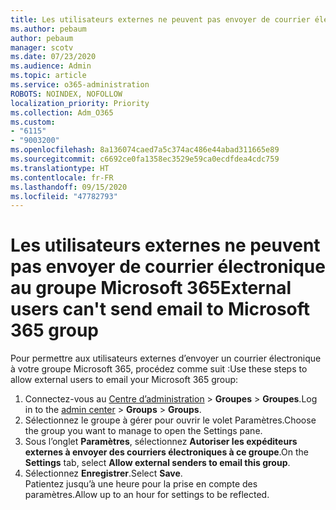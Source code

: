 ```yaml
---
title: Les utilisateurs externes ne peuvent pas envoyer de courrier électronique au groupe Microsoft 365
ms.author: pebaum
author: pebaum
manager: scotv
ms.date: 07/23/2020
ms.audience: Admin
ms.topic: article
ms.service: o365-administration
ROBOTS: NOINDEX, NOFOLLOW
localization_priority: Priority
ms.collection: Adm_O365
ms.custom:
- "6115"
- "9003200"
ms.openlocfilehash: 8a136074caed7a5c374ac486e44abad311665e89
ms.sourcegitcommit: c6692ce0fa1358ec3529e59ca0ecdfdea4cdc759
ms.translationtype: HT
ms.contentlocale: fr-FR
ms.lasthandoff: 09/15/2020
ms.locfileid: "47782793"
---
```

# <a name="external-users-cant-send-email-to-microsoft-365-group"></a><span data-ttu-id="45646-102">Les utilisateurs externes ne peuvent pas envoyer de courrier électronique au groupe Microsoft 365</span><span class="sxs-lookup"><span data-stu-id="45646-102">External users can't send email to Microsoft 365 group</span></span>

<span data-ttu-id="45646-103">Pour permettre aux utilisateurs externes d’envoyer un courrier électronique à votre groupe Microsoft 365, procédez comme suit :</span><span class="sxs-lookup"><span data-stu-id="45646-103">Use these steps to allow external users to email your Microsoft 365 group:</span></span>

1. <span data-ttu-id="45646-104">Connectez-vous au [Centre d’administration](https://admin.microsoft.com/) > **Groupes** > **Groupes**.</span><span class="sxs-lookup"><span data-stu-id="45646-104">Log in to the [admin center](https://admin.microsoft.com/) > **Groups** > **Groups**.</span></span>
2. <span data-ttu-id="45646-105">Sélectionnez le groupe à gérer pour ouvrir le volet Paramètres.</span><span class="sxs-lookup"><span data-stu-id="45646-105">Choose the group you want to manage to open the Settings pane.</span></span>
3. <span data-ttu-id="45646-106">Sous l’onglet **Paramètres**, sélectionnez **Autoriser les expéditeurs externes à envoyer des courriers électroniques à ce groupe**.</span><span class="sxs-lookup"><span data-stu-id="45646-106">On the **Settings** tab, select **Allow external senders to email this group**.</span></span>
4. <span data-ttu-id="45646-107">Sélectionnez **Enregistrer**.</span><span class="sxs-lookup"><span data-stu-id="45646-107">Select **Save**.</span></span></br>
    <span data-ttu-id="45646-108">Patientez jusqu’à une heure pour la prise en compte des paramètres.</span><span class="sxs-lookup"><span data-stu-id="45646-108">Allow up to an hour for settings to be reflected.</span></span> 
